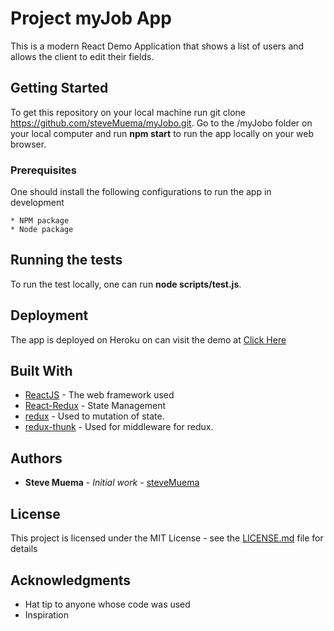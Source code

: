 # Project myJob App

This is a modern React Demo Application that shows a list of users and allows the client to edit their fields. 

## Getting Started

To get this repository on your local machine run git clone https://github.com/steveMuema/myJobo.git.
Go to the /myJobo folder on your local computer and run **npm start** to run the app locally on your web browser. 

### Prerequisites

One should install the following configurations to run the app in development

```
* NPM package
* Node package
```


## Running the tests

To run the test locally, one can run **node scripts/test.js**.


## Deployment

The app is deployed on Heroku on can visit the demo at [Click Here](https://aqueous-scrubland-45911.herokuapp.com/)

## Built With

* [ReactJS](https://reactjs.org/docs/getting-started.html) - The web framework used
* [React-Redux](https://react-redux.js.org/introduction/quick-start) - State Management
* [redux](https://redux.js.org/introduction/getting-started/) - Used to mutation of state.
* [redux-thunk](https://github.com/reduxjs/redux-thunk) - Used for middleware for redux.



## Authors

* **Steve Muema** - *Initial work* - [steveMuema](https://github.com/steveMuema)


## License

This project is licensed under the MIT License - see the [LICENSE.md](LICENSE.md) file for details

## Acknowledgments

* Hat tip to anyone whose code was used
* Inspiration
